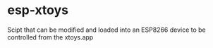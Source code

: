 # esp-xtoys
Scipt that can be modified and loaded into an ESP8266 device to be controlled from the xtoys.app
